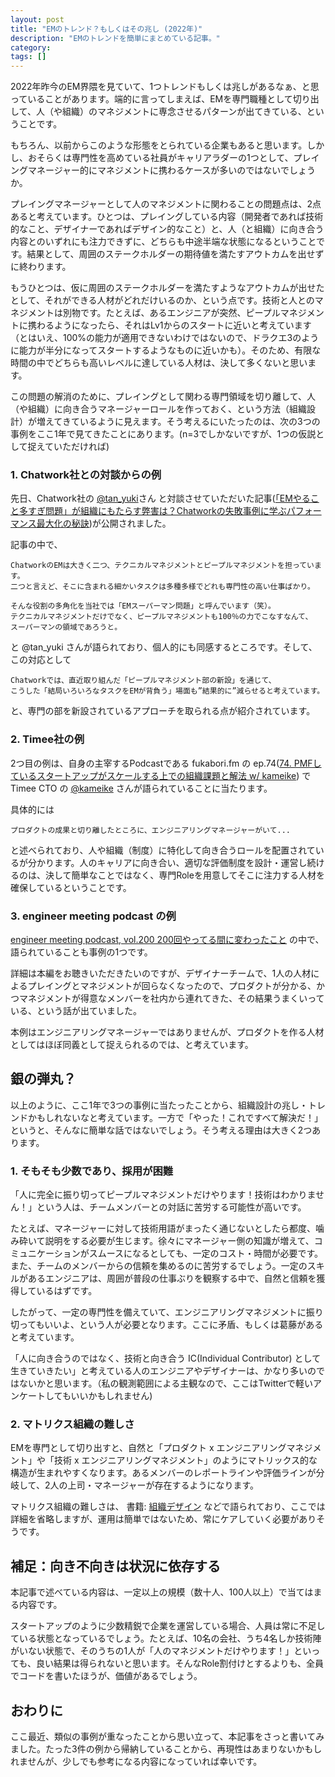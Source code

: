 ```yaml
---
layout: post
title: "EMのトレンド？もしくはその兆し (2022年)"
description: "EMのトレンドを簡単にまとめている記事。"
category: 
tags: []
---
```


2022年昨今のEM界隈を見ていて、1つトレンドもしくは兆しがあるなぁ、と思っていることがあります。端的に言ってしまえば、EMを専門職種として切り出して、人（や組織）のマネジメントに専念させるパターンが出てきている、ということです。

もちろん、以前からこのような形態をとられている企業もあると思います。しかし、おそらくは専門性を高めている社員がキャリアラダーの1つとして、プレイングマネージャー的にマネジメントに携わるケースが多いのではないでしょうか。

プレイングマネージャーとして人のマネジメントに関わることの問題点は、2点あると考えています。ひとつは、プレイングしている内容（開発者であれば技術的なこと、デザイナーであればデザイン的なこと）と、人（と組織）に向き合う内容とのいずれにも注力できずに、どちらも中途半端な状態になるということです。結果として、周囲のステークホルダーの期待値を満たすアウトカムを出せずに終わります。

もうひとつは、仮に周囲のステークホルダーを満たすようなアウトカムが出せたとして、それができる人材がどれだけいるのか、という点です。技術と人とのマネジメントは別物です。たとえば、あるエンジニアが突然、ピープルマネジメントに携わるようになったら、それはLv1からのスタートに近いと考えています（とはいえ、100%の能力が適用できないわけではないので、ドラクエ3のように能力が半分になってスタートするようなものに近いかも）。そのため、有限な時間の中でどちらも高いレベルに達している人材は、決して多くないと思います。

この問題の解消のために、プレイングとして関わる専門領域を切り離して、人（や組織）に向き合うマネージャーロールを作っておく、という方法（組織設計）が増えてきているように見えます。そう考えるにいたったのは、次の3つの事例をここ1年で見てきたことにあります。(n=3でしかないですが、1つの仮説として捉えていただければ)

### 1. Chatwork社との対談からの例

先日、Chatwork社の [@tan_yuki](https://twitter.com/tan_yuki)さん と対談させていただいた記事([「EMやること多すぎ問題」が組織にもたらす弊害は？Chatworkの失敗事例に学ぶパフォーマンス最大化の秘訣](https://type.jp/et/feature/20815/))が公開されました。

記事の中で、

```
ChatworkのEMは大きく二つ、テクニカルマネジメントとピープルマネジメントを担っています。
二つと言えど、そこに含まれる細かいタスクは多種多様でどれも専門性の高い仕事ばかり。

そんな役割の多角化を当社では「EMスーパーマン問題」と呼んでいます（笑）。
テクニカルマネジメントだけでなく、ピープルマネジメントも100％の力でこなすなんて、
スーパーマンの領域であろうと。
```

と @tan_yuki さんが語られており、個人的にも同感するところです。そして、この対応として

```
Chatworkでは、直近取り組んだ「ピープルマネジメント部の新設」を通じて、
こうした「結局いろいろなタスクをEMが背負う」場面も”結果的に”減らせると考えています。
```

と、専門の部を新設されているアプローチを取られる点が紹介されています。

### 2. Timee社の例

2つ目の例は、自身の主宰するPodcastである fukabori.fm の ep.74([74. PMFしているスタートアップがスケールする上での組織課題と解法 w/ kameike](https://fukabori.fm/episode/74)) でTimee CTO の [@kameike](https://twitter.com/kameike) さんが語られていることに当たります。

具体的には

```
プロダクトの成果と切り離したところに、エンジニアリングマネージャーがいて...
```

と述べられており、人や組織（制度）に特化して向き合うロールを配置されているが分かります。人のキャリアに向き合い、適切な評価制度を設計・運営し続けるのは、決して簡単なことではなく、専門Roleを用意してそこに注力する人材を確保しているということです。

### 3. engineer meeting podcast の例

[engineer meeting podcast, vol.200 200回やってる間に変わったこと](https://podcasts.apple.com/jp/podcast/vol-200-200%E5%9B%9E%E3%82%84%E3%81%A3%E3%81%A6%E3%82%8B%E9%96%93%E3%81%AB%E5%A4%89%E3%82%8F%E3%81%A3%E3%81%9F%E3%81%93%E3%81%A8/id937306962?i=1000583614873&l=en) の中で、語られていることも事例の1つです。

詳細は本編をお聴きいただきたいのですが、デザイナーチームで、1人の人材によるプレイングとマネジメントが回らなくなったので、プロダクトが分かる、かつマネジメントが得意なメンバーを社内から連れてきた、その結果うまくいっている、という話が出ていました。

本例はエンジニアリングマネージャーではありませんが、プロダクトを作る人材としてはほぼ同義として捉えられるのでは、と考えています。

## 銀の弾丸？

以上のように、ここ1年で3つの事例に当たったことから、組織設計の兆し・トレンドかもしれないなと考えています。一方で「やった！これですべて解決だ！」というと、そんなに簡単な話ではないでしょう。そう考える理由は大きく2つあります。

### 1. そもそも少数であり、採用が困難

「人に完全に振り切ってピープルマネジメントだけやります！技術はわかりません！」という人は、チームメンバーとの対話に苦労する可能性が高いです。

たとえば、マネージャーに対して技術用語がまったく通じないとしたら都度、噛み砕いて説明をする必要が生じます。徐々にマネージャー側の知識が増えて、コミュニケーションがスムースになるとしても、一定のコスト・時間が必要です。また、チームのメンバーからの信頼を集めるのに苦労するでしょう。一定のスキルがあるエンジニアは、周囲が普段の仕事ぶりを観察する中で、自然と信頼を獲得しているはずです。

したがって、一定の専門性を備えていて、エンジニアリングマネジメントに振り切ってもいいよ、という人が必要となります。ここに矛盾、もしくは葛藤があると考えています。

「人に向き合うのではなく、技術と向き合う IC(Individual Contributor) として生きていきたい」と考えている人のエンジニアやデザイナーは、かなり多いのではないかと思います。（私の観測範囲による主観なので、ここはTwitterで軽いアンケートしてもいいかもしれません)

### 2. マトリクス組織の難しさ

EMを専門として切り出すと、自然と「プロダクト x エンジニアリングマネジメント」や「技術 x エンジニアリングマネジメント」のようにマトリックス的な構造が生まれやすくなります。あるメンバーのレポートラインや評価ラインが分岐して、2人の上司・マネージャーが存在するようになります。

マトリクス組織の難しさは、 書籍: [組織デザイン](https://amzn.to/3F8Uqqd)  などで語られており、ここでは詳細を省略しますが、運用は簡単ではないため、常にケアしていく必要がありそうです。

## 補足：向き不向きは状況に依存する

本記事で述べている内容は、一定以上の規模（数十人、100人以上）で当てはまる内容です。

スタートアップのように少数精鋭で企業を運営している場合、人員は常に不足している状態となっているでしょう。たとえば、10名の会社、うち4名しか技術陣がいない状態で、そのうちの1人が「人のマネジメントだけやります！」といっても、良い結果は得られないと思います。そんなRole割付けとするよりも、全員でコードを書いたほうが、価値があるでしょう。

## おわりに

ここ最近、類似の事例が重なったことから思い立って、本記事をさっと書いてみました。たった3件の例から帰納していることから、再現性はあまりないかもしれませんが、少しでも参考になる内容になっていれば幸いです。
